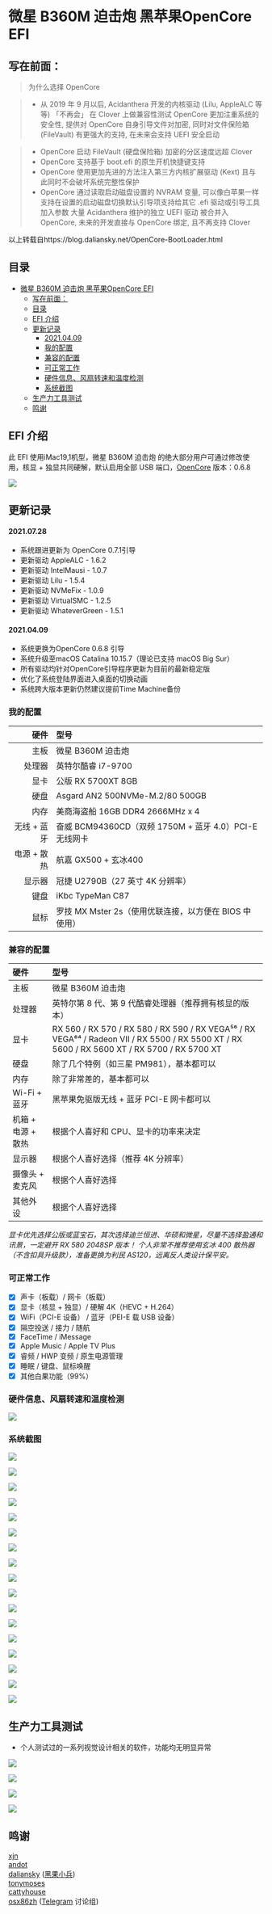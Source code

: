 # 微星 B360M 迫击炮 黑苹果OpenCore EFI

## 写在前面：
> 为什么选择 OpenCore

> * 从 2019 年 9 月以后, Acidanthera 开发的内核驱动 (Lilu, AppleALC 等等) 「不再会」 在 Clover 上做兼容性测试
> OpenCore 更加注重系统的安全性, 提供对 OpenCore 自身引导文件对加密, 同时对文件保险箱 (FileVault) 有更强大的支持, 在未来会支持 UEFI 安全启动

> * OpenCore 启动 FileVault (硬盘保险箱) 加密的分区速度远超 Clover
> * OpenCore 支持基于 boot.efi 的原生开机快捷键支持
> * OpenCore 使用更加先进的方法注入第三方内核扩展驱动 (Kext) 且与此同时不会破坏系统完整性保护
> * OpenCore 通过读取启动磁盘设置的 NVRAM 变量, 可以像白苹果一样支持在设置的启动磁盘切换默认引导项支持给其它 .efi 驱动或引导工具加入参数
> 大量 Acidanthera 维护的独立 UEFI 驱动 被合并入 OpenCore, 未来的开发直接与 OpenCore 绑定, 且不再支持 Clover
> 
以上转载自https://blog.daliansky.net/OpenCore-BootLoader.html

## 目录
- [微星 B360M 迫击炮 黑苹果OpenCore EFI](#微星b360m迫击炮黑苹果-opencore-efi)
  - [写在前面：](#写在前面：)
  - [目录](#目录)
  - [EFI 介绍](#efi介绍)
  - [更新记录](#更新记录)
      - [2021.04.09](#2021-04-09)
    - [我的配置](#我的配置)
    - [兼容的配置](#兼容的配置)
    - [可正常工作](#可正常工作)
    - [硬件信息、风扇转速和温度检测](#硬件信息、风扇转速和温度检测)
    - [系统截图](#系统截图)
  - [生产力工具测试](#生产力工具测试)
  - [鸣谢](#鸣谢)

## EFI 介绍

此 EFI 使用iMac19,1机型，微星 B360M 迫击炮 的绝大部分用户可通过修改使用，核显 + 独显共同硬解，默认启用全部 USB 端口，[OpenCore](https://github.com/acidanthera/OpenCorePkg) 版本：0.6.8

![](https://github.com/AskyStudio/Hackintosh---MSI-B360m-Mortar/blob/Hackintosh-OpenCore/Images/System-info.png?raw=true)

## 更新记录

#### 2021.07.28

-   系统跟进更新为 OpenCore 0.7.1引导
-   更新驱动 AppleALC - 1.6.2
-   更新驱动 IntelMausi - 1.0.7
-   更新驱动 Lilu - 1.5.4
-   更新驱动 NVMeFix - 1.0.9
-   更新驱动 VirtualSMC - 1.2.5
-   更新驱动 WhateverGreen - 1.5.1

#### 2021.04.09

-   系统更换为OpenCore 0.6.8 引导
-   系统升级至macOS Catalina 10.15.7（理论已支持 macOS Big Sur）
-   所有驱动均针对OpenCore引导程序更新为目前的最新稳定版
-   优化了系统登陆界面进入桌面的切换动画
-   系统跨大版本更新仍然建议提前Time Machine备份

### 我的配置

|      硬件 | 型号                                         |
| ------: | :----------------------------------------- |
|      主板 | 微星 B360M 迫击炮                               |
|     处理器 | 英特尔酷睿 i7-9700                              |
|      显卡 | 公版 RX 5700XT 8GB                           |
|      硬盘 | Asgard AN2 500NVMe-M.2/80 500GB            |
|      内存 | 美商海盗船 16GB DDR4 2666MHz x 4                |
| 无线 + 蓝牙 | 奋威 BCM94360CD（双频 1750M + 蓝牙 4.0）PCI-E 无线网卡 |
| 电源 + 散热 | 航嘉 GX500 + 玄冰400                           |
|     显示器 | 冠捷 U2790B（27 英寸 4K 分辨率）                    |
|      键盘 | iKbc TypeMan C87                             |
|      鼠标 | 罗技 MX Mster 2s（使用优联连接，以方便在 BIOS 中使用）       |

### 兼容的配置

| 硬件 | 型号     |
| :------------- | :------------- |
| 主板                | 微星 B360M 迫击炮      |
| 处理器              | 英特尔第 8 代、第 9 代酷睿处理器（推荐拥有核显的版本）  |
| 显卡                | RX 560 / RX 570 / RX 580 / RX 590 / RX VEGA⁵⁶ / RX VEGA⁶⁴ / Radeon VII / RX 5500 / RX 5500 XT / RX 5600 / RX 5600 XT / RX 5700 / RX 5700 XT  |
| 硬盘                | 除了几个特例（如三星 PM981），基本都可以  |
| 内存                | 除了非常差的，基本都可以  |
| Wi-Fi + 蓝牙        | 黑苹果免驱版无线 + 蓝牙 PCI-E 网卡都可以  |
| 机箱 + 电源 + 散热   | 根据个人喜好和 CPU、显卡的功率来决定  |
| 显示器              | 根据个人喜好选择（推荐 4K 分辨率）  |
| 摄像头 + 麦克风      | 根据个人喜好选择  |
| 其他外设            | 根据个人喜好选择  |

_显卡优先选择公版或蓝宝石，其次选择迪兰恒进、华硕和微星，尽量不选择盈通和讯景，一定避开 RX 580 2048SP 版本！_
_个人非常不推荐使用玄冰 400 散热器（不含扣具升级款），准备更换为利民 AS120，远离反人类设计保平安。_

### 可正常工作

-   [x] 声卡（板载）/ 网卡（板载）
-   [x] 显卡（核显 + 独显）/ 硬解 4K（HEVC + H.264）
-   [x] WiFi（PCI-E 设备） / 蓝牙（PEI-E 载 USB 设备）
-   [x] 隔空投送 / 接力 / 随航
-   [x] FaceTime / iMessage
-   [x] Apple Music / Apple TV Plus
-   [x] 睿频 / HWP 变频 / 原生电源管理
-   [x] 睡眠 / 键盘、鼠标唤醒
-   [x] 其他白果功能（99%）

### 硬件信息、风扇转速和温度检测

![](https://github.com/AskyStudio/Hackintosh---MSI-B360m-Mortar/blob/Hackintosh-OpenCore/Images/Hardware-info-test.png?raw=true)

### 系统截图

![](https://github.com/AskyStudio/Hackintosh---MSI-B360m-Mortar/blob/Hackintosh-OpenCore/Images/Memory.png?raw=true)

![](https://github.com/AskyStudio/Hackintosh---MSI-B360m-Mortar/blob/Hackintosh-OpenCore/Images/HiDPI.png?raw=true)

![](https://github.com/AskyStudio/Hackintosh---MSI-B360m-Mortar/blob/Hackintosh-OpenCore/Images/4k-video-decode.png?raw=true)

![](https://github.com/AskyStudio/Hackintosh---MSI-B360m-Mortar/blob/Hackintosh-OpenCore/Images/Audio-out.png?raw=true)

![](https://github.com/AskyStudio/Hackintosh---MSI-B360m-Mortar/blob/Hackintosh-OpenCore/Images/Audio-in.png?raw=true)

![](https://github.com/AskyStudio/Hackintosh---MSI-B360m-Mortar/blob/Hackintosh-OpenCore/Images/Wi-Fi.png?raw=true)

![](https://github.com/AskyStudio/Hackintosh---MSI-B360m-Mortar/blob/Hackintosh-OpenCore/Images/Bluetooth.png?raw=true)

![](https://github.com/AskyStudio/Hackintosh---MSI-B360m-Mortar/blob/Hackintosh-OpenCore/Images/Handoff.png?raw=true)

![](https://github.com/AskyStudio/Hackintosh---MSI-B360m-Mortar/blob/Hackintosh-OpenCore/Images/Time-Machine.png?raw=true)

![](https://github.com/AskyStudio/Hackintosh---MSI-B360m-Mortar/blob/Hackintosh-OpenCore/Images/NVME%20ssd.png?raw=true)

![](https://github.com/AskyStudio/Hackintosh---MSI-B360m-Mortar/blob/Hackintosh-OpenCore/Images/USB.png?raw=true)

![](https://github.com/AskyStudio/Hackintosh---MSI-B360m-Mortar/blob/Hackintosh-OpenCore/Images/Gpu.png?raw=true)

![](https://github.com/AskyStudio/Hackintosh---MSI-B360m-Mortar/blob/Hackintosh-OpenCore/Images/PM.png?raw=true)

![](https://github.com/AskyStudio/Hackintosh---MSI-B360m-Mortar/blob/Hackintosh-OpenCore/Images/Bluetooth-2.png?raw=true)

![](https://github.com/AskyStudio/Hackintosh---MSI-B360m-Mortar/blob/Hackintosh-OpenCore/Images/GeekBench-CPU.png?raw=true)

![](https://github.com/AskyStudio/Hackintosh---MSI-B360m-Mortar/blob/Hackintosh-OpenCore/Images/GeekBench-GPU-Metal.png?raw=true)

![](https://github.com/AskyStudio/Hackintosh---MSI-B360m-Mortar/blob/Hackintosh-OpenCore/Images/GeekBench-GPU-OpenCL.png?raw=true)


## 生产力工具测试

-   个人测试过的一系列视觉设计相关的软件，功能均无明显异常

![](https://github.com/AskyStudio/Hackintosh---MSI-B360m-Mortar/blob/Hackintosh-OpenCore/Images/App-CGI.png?raw=true)

![](https://github.com/AskyStudio/Hackintosh---MSI-B360m-Mortar/blob/Hackintosh-OpenCore/Images/App-Design.png?raw=true)

![](https://github.com/AskyStudio/Hackintosh---MSI-B360m-Mortar/blob/Hackintosh-OpenCore/Images/App-Developer%20Tools.png?raw=true)

![](https://github.com/AskyStudio/Hackintosh---MSI-B360m-Mortar/blob/Hackintosh-OpenCore/Images/App-Normal%20Tools.png?raw=true)


## 鸣谢

[xjn](https://blog.xjn819.com/)<br>
[andot](https://github.com/andot/MSI-B360M-MORTAR-IMACPRO-EFI/)<br>
[daliansky](https://github.com/daliansky) ([黑果小兵](https://blog.daliansky.net/))<br>
[tonymoses](http://bbs.pcbeta.com/viewthread-1835637-1-1.html)<br>
[cattyhouse](https://github.com/cattyhouse/oc-guide/)<br>
[osx86zh](https://t.me/osx86zh/) ([Telegram](https://telegram.org/) 讨论组)
